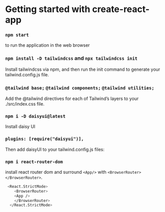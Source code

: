 # Getting started with create-react-app

### `npm start`

to run the application in the web browser

<!-- ## Initialized Git  -->

### `npm install -D tailwindcss` and `npx tailwindcss init`

Install tailwindcss via npm, and then run the init command to generate your tailwind.config.js file.

### `@tailwind base;` `@tailwind components;` `@tailwind utilities;`

Add the @tailwind directives for each of Tailwind’s layers to your ./src/index.css file.

### `npm i -D daisyui@latest`

Install daisy UI 

### `plugins: [require("daisyui")],`

Then add daisyUI to your tailwind.config.js files:


### `npm i react-router-dom`

install react router dom and surround `<App/>` with `<BrowserRouter></BrowserRouter>`.

```sh
 <React.StrictMode>
    <BrowserRouter>
    <App />
    </BrowserRouter>
  </React.StrictMode>
```



